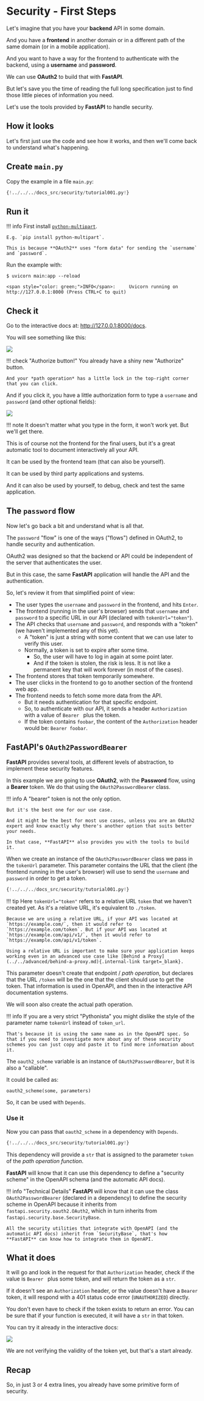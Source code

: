 # Security - First Steps

Let's imagine that you have your **backend** API in some domain.

And you have a **frontend** in another domain or in a different path of the same domain (or in a mobile application).

And you want to have a way for the frontend to authenticate with the backend, using a **username** and **password**.

We can use **OAuth2** to build that with **FastAPI**.

But let's save you the time of reading the full long specification just to find those little pieces of information you need.

Let's use the tools provided by **FastAPI** to handle security.

## How it looks

Let's first just use the code and see how it works, and then we'll come back to understand what's happening.

## Create `main.py`

Copy the example in a file `main.py`:

```Python
{!../../../docs_src/security/tutorial001.py!}
```

## Run it

!!! info
    First install <a href="https://andrew-d.github.io/python-multipart/" class="external-link" target="_blank">`python-multipart`</a>.

    E.g. `pip install python-multipart`.

    This is because **OAuth2** uses "form data" for sending the `username` and `password`.

Run the example with:

<div class="termy">

```console
$ uvicorn main:app --reload

<span style="color: green;">INFO</span>:     Uvicorn running on http://127.0.0.1:8000 (Press CTRL+C to quit)
```

</div>

## Check it

Go to the interactive docs at: <a href="http://127.0.0.1:8000/docs" class="external-link" target="_blank">http://127.0.0.1:8000/docs</a>.

You will see something like this:

<img src="/img/tutorial/security/image01.png">

!!! check "Authorize button!"
    You already have a shiny new "Authorize" button.

    And your *path operation* has a little lock in the top-right corner that you can click.

And if you click it, you have a little authorization form to type a `username` and `password` (and other optional fields):

<img src="/img/tutorial/security/image02.png">

!!! note
    It doesn't matter what you type in the form, it won't work yet. But we'll get there.

This is of course not the frontend for the final users, but it's a great automatic tool to document interactively all your API.

It can be used by the frontend team (that can also be yourself).

It can be used by third party applications and systems.

And it can also be used by yourself, to debug, check and test the same application.

## The `password` flow

Now let's go back a bit and understand what is all that.

The `password` "flow" is one of the ways ("flows") defined in OAuth2, to handle security and authentication.

OAuth2 was designed so that the backend or API could be independent of the server that authenticates the user.

But in this case, the same **FastAPI** application will handle the API and the authentication.

So, let's review it from that simplified point of view:

* The user types the `username` and `password` in the frontend, and hits `Enter`.
* The frontend (running in the user's browser) sends that `username` and `password` to a specific URL in our API (declared with `tokenUrl="token"`).
* The API checks that `username` and `password`, and responds with a "token" (we haven't implemented any of this yet).
    * A "token" is just a string with some content that we can use later to verify this user.
    * Normally, a token is set to expire after some time.
        * So, the user will have to log in again at some point later.
        * And if the token is stolen, the risk is less. It is not like a permanent key that will work forever (in most of the cases).
* The frontend stores that token temporarily somewhere.
* The user clicks in the frontend to go to another section of the frontend web app.
* The frontend needs to fetch some more data from the API.
    * But it needs authentication for that specific endpoint.
    * So, to authenticate with our API, it sends a header `Authorization` with a value of `Bearer ` plus the token.
    * If the token contains `foobar`, the content of the `Authorization` header would be: `Bearer foobar`.

## **FastAPI**'s `OAuth2PasswordBearer`

**FastAPI** provides several tools, at different levels of abstraction, to implement these security features.

In this example we are going to use **OAuth2**, with the **Password** flow, using a **Bearer** token. We do that using the `OAuth2PasswordBearer` class.

!!! info
    A "bearer" token is not the only option.

    But it's the best one for our use case.

    And it might be the best for most use cases, unless you are an OAuth2 expert and know exactly why there's another option that suits better your needs.

    In that case, **FastAPI** also provides you with the tools to build it.

When we create an instance of the `OAuth2PasswordBearer` class we pass in the `tokenUrl` parameter. This parameter contains the URL that the client (the frontend running in the user's browser) will use to send the `username` and `password` in order to get a token.

```Python hl_lines="6"
{!../../../docs_src/security/tutorial001.py!}
```

!!! tip
    Here `tokenUrl="token"` refers to a relative URL `token` that we haven't created yet. As it's a relative URL, it's equivalent to `./token`.

    Because we are using a relative URL, if your API was located at `https://example.com/`, then it would refer to `https://example.com/token`. But if your API was located at `https://example.com/api/v1/`, then it would refer to `https://example.com/api/v1/token`.

    Using a relative URL is important to make sure your application keeps working even in an advanced use case like [Behind a Proxy](../../advanced/behind-a-proxy.md){.internal-link target=_blank}.

This parameter doesn't create that endpoint / *path operation*, but declares that the URL `/token` will be the one that the client should use to get the token. That information is used in OpenAPI, and then in the interactive API documentation systems.

We will soon also create the actual path operation.

!!! info
    If you are a very strict "Pythonista" you might dislike the style of the parameter name `tokenUrl` instead of `token_url`.

    That's because it is using the same name as in the OpenAPI spec. So that if you need to investigate more about any of these security schemes you can just copy and paste it to find more information about it.

The `oauth2_scheme` variable is an instance of `OAuth2PasswordBearer`, but it is also a "callable".

It could be called as:

```Python
oauth2_scheme(some, parameters)
```

So, it can be used with `Depends`.

### Use it

Now you can pass that `oauth2_scheme` in a dependency with `Depends`.

```Python hl_lines="10"
{!../../../docs_src/security/tutorial001.py!}
```

This dependency will provide a `str` that is assigned to the parameter `token` of the *path operation function*.

**FastAPI** will know that it can use this dependency to define a "security scheme" in the OpenAPI schema (and the automatic API docs).

!!! info "Technical Details"
    **FastAPI** will know that it can use the class `OAuth2PasswordBearer` (declared in a dependency) to define the security scheme in OpenAPI because it inherits from `fastapi.security.oauth2.OAuth2`, which in turn inherits from `fastapi.security.base.SecurityBase`.

    All the security utilities that integrate with OpenAPI (and the automatic API docs) inherit from `SecurityBase`, that's how **FastAPI** can know how to integrate them in OpenAPI.

## What it does

It will go and look in the request for that `Authorization` header, check if the value is `Bearer ` plus some token, and will return the token as a `str`.

If it doesn't see an `Authorization` header, or the value doesn't have a `Bearer ` token, it will respond with a 401 status code error (`UNAUTHORIZED`) directly.

You don't even have to check if the token exists to return an error. You can be sure that if your function is executed, it will have a `str` in that token.

You can try it already in the interactive docs:

<img src="/img/tutorial/security/image03.png">

We are not verifying the validity of the token yet, but that's a start already.

## Recap

So, in just 3 or 4 extra lines, you already have some primitive form of security.
